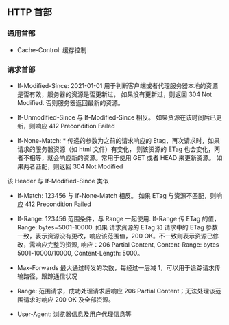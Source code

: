 ## HTTP 首部

### 通用首部
- Cache-Control:
  缓存控制

### 请求首部
- If-Modified-Since: 2021-01-01
  用于判断客户端或者代理服务器本地的资源是否有效，服务器的资源是否更新过，
  如果没有更新过，则返回 304 Not Modified. 否则服务器返回最新的资源。
  
- If-Unmodified-Since
  与 If-Modified-Since 相反。
  如果资源在该时间后已更新，则响应 412 Precondition Failed
 
- If-None-Match: *
  传递的参数为之前的请求响应的 Etag，再次请求时，如果请求的服务器资源（如 html 文件）有变化，
  则该资源的 ETag 也会变化，两者不相等，就会响应新的资源。常用于使用 GET 或者 HEAD 来更新资源。
  如果两者匹配，则返回 304 Not Modified
  
 该 Header 与 If-Modified-Since 类似
  
- If-Match: 123456
  与 If-None-Match 相反。
  如果 ETag 与资源不匹配，则响应 412 Precondition Failed
- If-Range: 123456
  范围条件，与 Range 一起使用. If-Range 传 ETag 的值，Range: bytes=5001-10000. 如果 请求资源的 ETag 和
  请求中的 ETag 参数一致，表示资源没有更改，响应该范围值，200 OK。不一致则表示资源已修改，需响应完整的资源, 
  响应：206 Partial Content, Content-Range: bytes 5001-10000/10000, Content-Length: 5000。
  
- Max-Forwards
  最大通过转发的次数，每经过一层减 1，可以用于追踪请求传输路径，跟踪通信状况
  
- Range:
  范围请求，成功处理请求后响应 206 Partial Content；无法处理该范围请求时响应 200 OK 及全部资源。
  
- User-Agent:
  浏览器信息及用户代理信息等
  
  


  